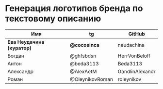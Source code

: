 # Генерация логотипов бренда по текстовому описанию

|          Имя          |      tg       |GitHub            |
|-----------------------|---------------|------------------|
|**Ева Неудачина (куратор)**|**@cocosinca**| neudachina|
|        Богдан         | @ghfsbdsn     |HerrVonBeloff|
|        Антон          |@beda3113      |Beda3113|
|      Александр        |@AlexAetM      |GandlinAlexandr|
|        Роман          |@OleynikovRoman|roleynikov|

